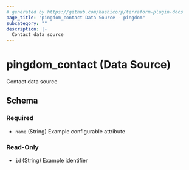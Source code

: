 ```yaml
---
# generated by https://github.com/hashicorp/terraform-plugin-docs
page_title: "pingdom_contact Data Source - pingdom"
subcategory: ""
description: |-
  Contact data source
---
```


# pingdom_contact (Data Source)

Contact data source



<!-- schema generated by tfplugindocs -->
## Schema

### Required

- `name` (String) Example configurable attribute

### Read-Only

- `id` (String) Example identifier
